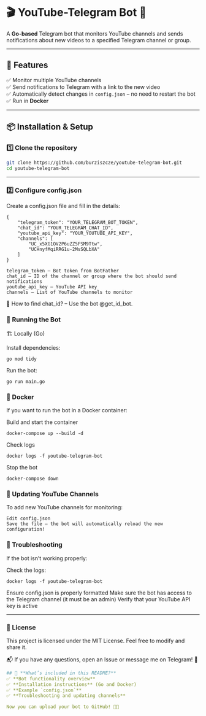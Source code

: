 # 🎬 YouTube-Telegram Bot 📩

A **Go-based** Telegram bot that monitors YouTube channels and sends notifications about new videos to a specified Telegram channel or group.

---

## 📌 Features
✅ Monitor multiple YouTube channels  
✅ Send notifications to Telegram with a link to the new video  
✅ Automatically detect changes in `config.json` – no need to restart the bot  
✅ Run in **Docker**  

---

## 📦 Installation & Setup

### 1️⃣ Clone the repository
```bash
git clone https://github.com/burziszcze/youtube-telegram-bot.git
cd youtube-telegram-bot
```
---

### 2️⃣ Configure config.json
Create a config.json file and fill in the details:
```
{
    "telegram_token": "YOUR_TELEGRAM_BOT_TOKEN",
    "chat_id": "YOUR_TELEGRAM_CHAT_ID",
    "youtube_api_key": "YOUR_YOUTUBE_API_KEY",
    "channels": [
        "UC_x5XG1OV2P6uZZ5FSM9Ttw",
        "UCHnyfMqiRRG1u-2MsSQLbXA"
    ]
}
```
    telegram_token – Bot token from BotFather
    chat_id – ID of the channel or group where the bot should send notifications
    youtube_api_key – YouTube API key
    channels – List of YouTube channels to monitor

🔹 How to find chat_id? – Use the bot @get_id_bot.

### 🚀 Running the Bot
🏗️ Locally (Go)

Install dependencies:

    go mod tidy

Run the bot:

    go run main.go

### 🐳 Docker

If you want to run the bot in a Docker container:

Build and start the container

    docker-compose up --build -d

Check logs

    docker logs -f youtube-telegram-bot

Stop the bot

    docker-compose down

### 🔄 Updating YouTube Channels

To add new YouTube channels for monitoring:

    Edit config.json
    Save the file – the bot will automatically reload the new configuration!

### 🔧 Troubleshooting

If the bot isn’t working properly:

Check the logs:

    docker logs -f youtube-telegram-bot

Ensure config.json is properly formatted
Make sure the bot has access to the Telegram channel (it must be an admin)
Verify that your YouTube API key is active

---

### 📜 License

This project is licensed under the MIT License. Feel free to modify and share it.

📬 If you have any questions, open an Issue or message me on Telegram! 🚀
```yaml
## 📝 **What’s included in this README?**
✅ **Bot functionality overview**  
✅ **Installation instructions** (Go and Docker)  
✅ **Example `config.json`**  
✅ **Troubleshooting and updating channels**  

Now you can upload your bot to GitHub! 🚀🔥
